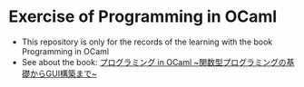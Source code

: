 # Exercise of Programming in OCaml
* This repository is only for the records of the learning with the book Programming in OCaml
* See about the book: [プログラミング in OCaml ~関数型プログラミングの基礎からGUI構築まで~](http://www.amazon.co.jp/gp/product/4774132640/ref=as_li_qf_sp_asin_tl?ie=UTF8&camp=247&creative=1211&creativeASIN=4774132640&linkCode=as2&tag=gunjinikkisol-22)

